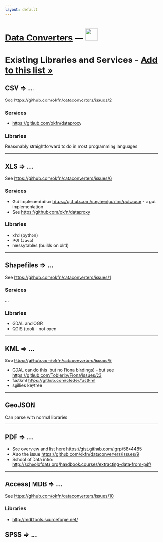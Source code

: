 ```yaml
---
layout: default
---
```


<h1>
  <a href="../">Data Converters</a>
  &mdash;
  <a href="http://okfnlabs.org/"><img src="http://assets.okfn.org/p/labs/img/logo-flask.png" alt="" style="height: 40px;" /></a>
</h1>

# Existing Libraries and Services - [Add to this list &raquo;][edit]

[edit]: https://github.com/okfn/dataconverters/edit/master/docs/existing.md

## CSV => ...

See <https://github.com/okfn/dataconverters/issues/2>

### Services

* https://github.com/okfn/dataproxy

### Libraries

Reasonably straightforward to do in most programming languages

----

## XLS => ...

See <https://github.com/okfn/dataconverters/issues/6>

### Services

* Gut implementation <https://github.com/stephenjudkins/poisauce> - a gut implementation 
* See <https://github.com/okfn/dataproxy>

### Libraries

* xlrd (python)
* POI (Java)
* messytables (builds on xlrd)

----

## Shapefiles => ...

See <https://github.com/okfn/dataconverters/issues/1>

### Services

...

### Libraries

* GDAL and OGR
* QGIS (tool) - not open

----

## KML => ...

See <https://github.com/okfn/dataconverters/issues/5>

* GDAL can do this (but no Fiona bindings) - but see <https://github.com/Toblerity/Fiona/issues/23>
* fastkml <https://github.com/cleder/fastkml>
* sgillies keytree

----

## GeoJSON

Can parse with normal libraries

----

## PDF => ...

* See overview and list here <https://gist.github.com/rgrp/5844485>
* Also the issue <https://github.com/okfn/dataconverters/issues/9>
* School of Data intro: http://schoolofdata.org/handbook/courses/extracting-data-from-pdf/

----

## Access) MDB => ...

See <https://github.com/okfn/dataconverters/issues/10>

### Libraries

* <http://mdbtools.sourceforge.net/>



## SPSS => ...
